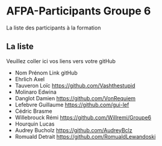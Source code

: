 # AFPA-Participants Groupe 6
La liste des participants à la formation


## La liste 
Veuillez coller ici vos liens vers votre gitHub

 - Nom 	         	Prénom 	            Link gitHub 
 - Ehrlich 			Axel               
 - Tauveron 		Loïc               https://github.com/Vashthestupid
 - Molinaro 		Edwina
 - Danglot 			Damien             https://github.com/VonRequiem
 - Lefebvre 		Guillaume           https://github.com/gui-lef
 - Cédric 			Brasme 
 - Willebrouck 		Rémi            https://github.com/Willremi/Groupe6
 - Hourquin 		Lucas 
 - Audrey 			Bucholz             https://github.com/AudreyBclz
 - Romuald 			Detrait https://github.com/RomualdLewandoski
